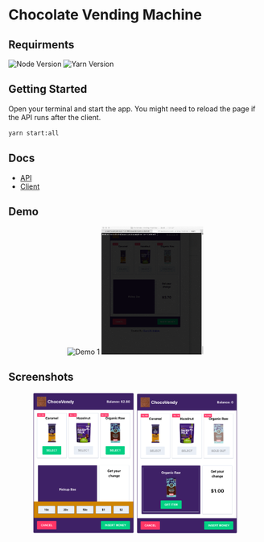 # Chocolate Vending Machine

## Requirments

![Node Version](https://img.shields.io/badge/Node-%3D%3E%20v14.17.0-blue)
![Yarn Version](https://img.shields.io/badge/Yarn-%3D%3E%20v1.22.10-blue)

## Getting Started

Open your terminal and start the app. You might need to reload the page if the API runs after the client.

```bash
yarn start:all
```

## Docs

- [API](packages/api)
- [Client](packages/api)

## Demo

<p align="center">
    <img src="./demo/demo-1.gif" alt="Demo 1" width="40%" />
    <img src="./demo/demo-2.gif" alt="Demo 2" width="40%" />
</p>

## Screenshots

<p align="center">
    <img src="./packages/vending-machine/public/screenshot-1.png" alt="Screenshot 1" width="40%" />
    <img src="./packages/vending-machine/public/screenshot-2.png" alt="Screenshot 2" width="40%" />
</p>
